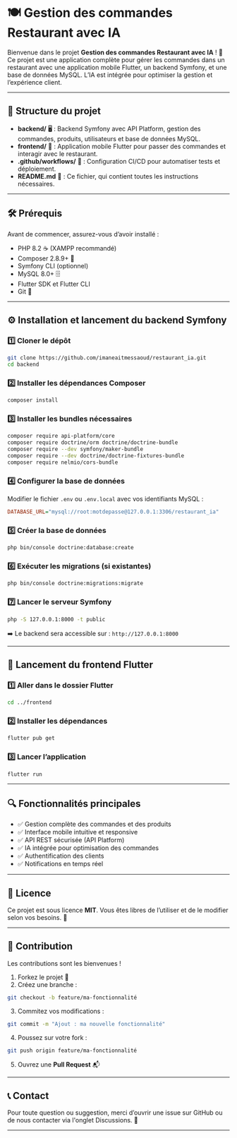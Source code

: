 # 🍽️ Gestion des commandes Restaurant avec IA

Bienvenue dans le projet **Gestion des commandes Restaurant avec IA** ! 🎉  
Ce projet est une application complète pour gérer les commandes dans un restaurant avec une application mobile Flutter, un backend Symfony, et une base de données MySQL. L’IA est intégrée pour optimiser la gestion et l’expérience client.

---

## 📂 Structure du projet

- **backend/** 🖥️ : Backend Symfony avec API Platform, gestion des commandes, produits, utilisateurs et base de données MySQL.  
- **frontend/** 📱 : Application mobile Flutter pour passer des commandes et interagir avec le restaurant.  
- **.github/workflows/** 🚀 : Configuration CI/CD pour automatiser tests et déploiement.  
- **README.md** 📜 : Ce fichier, qui contient toutes les instructions nécessaires.

---

## 🛠️ Prérequis

Avant de commencer, assurez-vous d’avoir installé :

- PHP 8.2 ☕ (XAMPP recommandé)  
- Composer 2.8.9+ 🧩  
- Symfony CLI (optionnel)  
- MySQL 8.0+ 🗄️  
- Flutter SDK et Flutter CLI  
- Git 🐙

---

## ⚙️ Installation et lancement du backend Symfony

### 1️⃣ Cloner le dépôt  
```bash
git clone https://github.com/imaneaitmessaoud/restaurant_ia.git
cd backend
```

### 2️⃣ Installer les dépendances Composer  
```bash
composer install
```

### 3️⃣ Installer les bundles nécessaires  
```bash
composer require api-platform/core
composer require doctrine/orm doctrine/doctrine-bundle
composer require --dev symfony/maker-bundle
composer require --dev doctrine/doctrine-fixtures-bundle
composer require nelmio/cors-bundle
```

### 4️⃣ Configurer la base de données

Modifier le fichier `.env` ou `.env.local` avec vos identifiants MySQL :  
```ini
DATABASE_URL="mysql://root:motdepasse@127.0.0.1:3306/restaurant_ia"
```

### 5️⃣ Créer la base de données  
```bash
php bin/console doctrine:database:create
```

### 6️⃣ Exécuter les migrations (si existantes)  
```bash
php bin/console doctrine:migrations:migrate
```

### 7️⃣ Lancer le serveur Symfony  
```bash
php -S 127.0.0.1:8000 -t public
```

➡️ Le backend sera accessible sur : `http://127.0.0.1:8000`

---

## 🚀 Lancement du frontend Flutter

### 1️⃣ Aller dans le dossier Flutter  
```bash
cd ../frontend
```

### 2️⃣ Installer les dépendances  
```bash
flutter pub get
```

### 3️⃣ Lancer l’application  
```bash
flutter run
```

---

## 🔍 Fonctionnalités principales

- ✅ Gestion complète des commandes et des produits  
- ✅ Interface mobile intuitive et responsive  
- ✅ API REST sécurisée (API Platform)  
- ✅ IA intégrée pour optimisation des commandes  
- ✅ Authentification des clients  
- ✅ Notifications en temps réel

---

## 📜 Licence

Ce projet est sous licence **MIT**. Vous êtes libres de l’utiliser et de le modifier selon vos besoins. 🎉

---

## 🤝 Contribution

Les contributions sont les bienvenues !

1. Forkez le projet 🍴  
2. Créez une branche :  
```bash
git checkout -b feature/ma-fonctionnalité
```
3. Commitez vos modifications :  
```bash
git commit -m "Ajout : ma nouvelle fonctionnalité"
```
4. Poussez sur votre fork :  
```bash
git push origin feature/ma-fonctionnalité
```
5. Ouvrez une **Pull Request** 📬

---

## 📞 Contact

Pour toute question ou suggestion, merci d’ouvrir une issue sur GitHub ou de nous contacter via l'onglet Discussions. 💬

---

